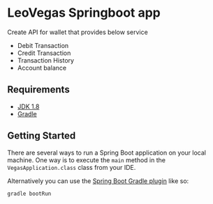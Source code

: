 # LeoVegas Springboot app

Create API for wallet that provides below service

- Debit Transaction
- Credit Transaction
- Transaction History
- Account balance 


## Requirements

- [JDK 1.8](http://www.oracle.com/technetwork/java/javase/downloads/jdk8-downloads-2133151.html)
- [Gradle](https://gradle.org/)

## Getting Started

There are several ways to run a Spring Boot application on your local machine. One way is to execute the `main` method in the `VegasApplication.class` class from your IDE.

Alternatively you can use the [Spring Boot Gradle plugin](https://docs.spring.io/spring-boot/docs/current/gradle-plugin/reference/html/) like so:

```shell
gradle bootRun
```